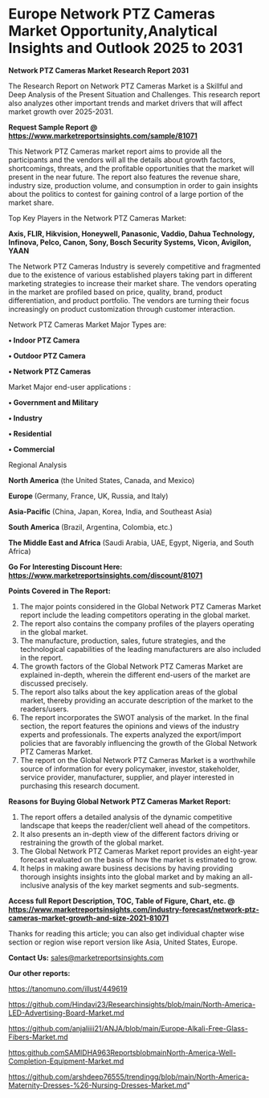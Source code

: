 # Europe Network PTZ Cameras Market Opportunity,Analytical Insights and Outlook 2025 to 2031

<strong>Network PTZ Cameras Market Research Report 2031</strong>

The Research Report on Network PTZ Cameras Market is a Skillful and Deep Analysis of the Present Situation and Challenges. This research report also analyzes other important trends and market drivers that will affect market growth over 2025-2031.

<strong>Request Sample Report @ <a href=https://www.marketreportsinsights.com/sample/81071>https://www.marketreportsinsights.com/sample/81071</a></strong>

This Network PTZ Cameras market report aims to provide all the participants and the vendors will all the details about growth factors, shortcomings, threats, and the profitable opportunities that the market will present in the near future. The report also features the revenue share, industry size, production volume, and consumption in order to gain insights about the politics to contest for gaining control of a large portion of the market share.

Top Key Players in the Network PTZ Cameras Market:

<strong>Axis, FLIR, Hikvision, Honeywell, Panasonic, Vaddio, Dahua Technology, Infinova, Pelco, Canon, Sony, Bosch Security Systems, Vicon, Avigilon, YAAN</strong>

The Network PTZ Cameras Industry is severely competitive and fragmented due to the existence of various established players taking part in different marketing strategies to increase their market share. The vendors operating in the market are profiled based on price, quality, brand, product differentiation, and product portfolio. The vendors are turning their focus increasingly on product customization through customer interaction.

Network PTZ Cameras Market Major Types are:

<strong>• Indoor PTZ Camera

• Outdoor PTZ Camera

• Network PTZ Cameras</strong>

Market Major end-user applications :

<strong>• Government and Military

• Industry

• Residential

• Commercial</strong>

Regional Analysis

</u><strong><b>North America</b></strong> (the United States, Canada, and Mexico)

<strong><b>Europe </b></strong>(Germany, France, UK, Russia, and Italy)

<strong><b>Asia-Pacific</b></strong> (China, Japan, Korea, India, and Southeast Asia)

<strong><b>South America</b></strong> (Brazil, Argentina, Colombia, etc.)

<strong><b>The Middle East and Africa</b></strong> (Saudi Arabia, UAE, Egypt, Nigeria, and South Africa)

<strong>Go For Interesting Discount Here: <a href=https://www.marketreportsinsights.com/discount/81071>https://www.marketreportsinsights.com/discount/81071</a></strong>

<strong>Points Covered in The Report:</strong>
<ol>
  <li>The major points considered in the Global Network PTZ Cameras Market report include the leading competitors operating in the global market.</li>
  <li>The report also contains the company profiles of the players operating in the global market.</li>
  <li>The manufacture, production, sales, future strategies, and the technological capabilities of the leading manufacturers are also included in the report.</li>
  <li>The growth factors of the Global Network PTZ Cameras Market are explained in-depth, wherein the different end-users of the market are discussed precisely.</li>
  <li>The report also talks about the key application areas of the global market, thereby providing an accurate description of the market to the readers/users.</li>
  <li>The report incorporates the SWOT analysis of the market. In the final section, the report features the opinions and views of the industry experts and professionals. The experts analyzed the export/import policies that are favorably influencing the growth of the Global Network PTZ Cameras Market.</li>
  <li>The report on the Global Network PTZ Cameras Market is a worthwhile source of information for every policymaker, investor, stakeholder, service provider, manufacturer, supplier, and player interested in purchasing this research document.</li>
</ol>
<strong>Reasons for Buying Global Network PTZ Cameras Market Report:</strong>

<ol>
  <li>The report offers a detailed analysis of the dynamic competitive landscape that keeps the reader/client well ahead of the competitors.</li>
  <li>It also presents an in-depth view of the different factors driving or restraining the growth of the global market.</li>
  <li>The Global Network PTZ Cameras Market report provides an eight-year forecast evaluated on the basis of how the market is estimated to grow.</li>
  <li>It helps in making aware business decisions by having providing thorough insights insights into the global market and by making an all-inclusive analysis of the key market segments and sub-segments.</li>
</ol>
<strong>Access full Report Description, TOC, Table of Figure, Chart, etc. @ <a href=https://www.marketreportsinsights.com/industry-forecast/network-ptz-cameras-market-growth-and-size-2021-81071>https://www.marketreportsinsights.com/industry-forecast/network-ptz-cameras-market-growth-and-size-2021-81071</a></strong>


Thanks for reading this article; you can also get individual chapter wise section or region wise report version like Asia, United States, Europe.

<strong>Contact Us:</strong>
sales@marketreportsinsights.com

<strong>Our other reports:</strong>

<a href=https://tanomuno.com/illust/449619>https://tanomuno.com/illust/449619</a>

<a href=https://github.com/Hindavi23/Researchinsights/blob/main/North-America-LED-Advertising-Board-Market.md>https://github.com/Hindavi23/Researchinsights/blob/main/North-America-LED-Advertising-Board-Market.md</a>

<a href=https://github.com/anjaliiii21/ANJA/blob/main/Europe-Alkali-Free-Glass-Fibers-Market.md>https://github.com/anjaliiii21/ANJA/blob/main/Europe-Alkali-Free-Glass-Fibers-Market.md</a>

<a href=https:github.comSAMIDHA963ReportsblobmainNorth-America-Well-Completion-Equipment-Market.md>https:github.comSAMIDHA963ReportsblobmainNorth-America-Well-Completion-Equipment-Market.md</a>

<a href=https://github.com/arshdeep76555/trendingg/blob/main/North-America-Maternity-Dresses-%26-Nursing-Dresses-Market.md>https://github.com/arshdeep76555/trendingg/blob/main/North-America-Maternity-Dresses-%26-Nursing-Dresses-Market.md</a>"
